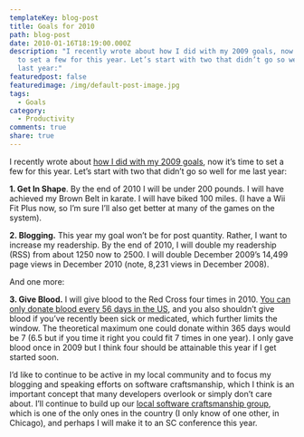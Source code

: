 ```yaml
---
templateKey: blog-post
title: Goals for 2010
path: blog-post
date: 2010-01-16T18:19:00.000Z
description: "I recently wrote about how I did with my 2009 goals, now it’s time
  to set a few for this year. Let’s start with two that didn’t go so well for me
  last year:"
featuredpost: false
featuredimage: /img/default-post-image.jpg
tags:
  - Goals
category:
  - Productivity
comments: true
share: true
---
```

I recently wrote about [how I did with my 2009 goals](http://stevesmithblog.com/blog/personal-goals-and-transparency-2009), now it’s time to set a few for this year. Let’s start with two that didn’t go so well for me last year:

**1. Get In Shape**. By the end of 2010 I will be under 200 pounds. I will have achieved my Brown Belt in karate. I will have biked 100 miles. (I have a Wii Fit Plus now, so I’m sure I’ll also get better at many of the games on the system).

**2. Blogging.** This year my goal won’t be for post quantity. Rather, I want to increase my readership. By the end of 2010, I will double my readership (RSS) from about 1250 now to 2500. I will double December 2009’s 14,499 page views in December 2010 (note, 8,231 views in December 2008).

And one more:

**3. Give Blood.** I will give blood to the Red Cross four times in 2010. [You can only donate blood every 56 days in the US](http://www.givelife2.org/donor/faq.asp#3), and you also shouldn’t give blood if you’ve recently been sick or medicated, which further limits the window. The theoretical maximum one could donate within 365 days would be 7 (6.5 but if you time it right you could fit 7 times in one year). I only gave blood once in 2009 but I think four should be attainable this year if I get started soon.

I’d like to continue to be active in my local community and to focus my blogging and speaking efforts on software craftsmanship, which I think is an important concept that many developers overlook or simply don’t care about. I’ll continue to build up our [local software craftsmanship group](http://hudsonsc.com/), which is one of the only ones in the country (I only know of one other, in Chicago), and perhaps I will make it to an SC conference this year.
